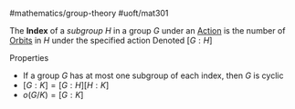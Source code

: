 #mathematics/group-theory 
#uoft/mat301 

The **Index** of a *subgroup* $H$ in a group $G$ under an [Action](Action.md) is the number of [Orbits](Orbit.md) in $H$ under the specified action
	Denoted $[G : H]$ 

Properties
- If a group $G$ has at most one subgroup of each index, then $G$ is cyclic
- $[G:K]=[G:H][H:K]$
- $o(G/K)=[G:K]$